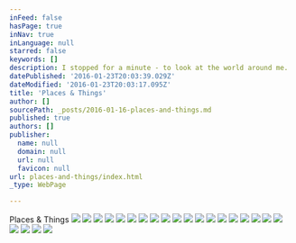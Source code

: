 ```yaml
---
inFeed: false
hasPage: true
inNav: true
inLanguage: null
starred: false
keywords: []
description: I stopped for a minute - to look at the world around me.
datePublished: '2016-01-23T20:03:39.029Z'
dateModified: '2016-01-23T20:03:17.095Z'
title: 'Places & Things'
author: []
sourcePath: _posts/2016-01-16-places-and-things.md
published: true
authors: []
publisher:
  name: null
  domain: null
  url: null
  favicon: null
url: places-and-things/index.html
_type: WebPage

---
```

Places & Things
![](https://s3-us-west-2.amazonaws.com/the-grid-img/p/8dd13b9209dd139ba0be6d38169ca365a71d96d9.png)
![](https://s3-us-west-2.amazonaws.com/the-grid-img/p/e1f378406840d988c6afabd5916288a63ff5d364.png)
![](https://s3-us-west-2.amazonaws.com/the-grid-img/p/e9f6a930af58bb7846f77421f6ed055aa9d7a3db.png)
![](https://s3-us-west-2.amazonaws.com/the-grid-img/p/fc40a47db80cd17119321ee2cc25dae6e404142b.png)
![](https://s3-us-west-2.amazonaws.com/the-grid-img/p/0455e0ad74aa61fef62f67c4db175c61ecad8526.png)
![](https://s3-us-west-2.amazonaws.com/the-grid-img/p/0d4b6e92cf8eee0d7e9ef300f5470a15d67fe576.png)
![](https://s3-us-west-2.amazonaws.com/the-grid-img/p/1f9df65bd0c6fe44da67f0780ec8d0f1e3fe4fda.png)
![](https://s3-us-west-2.amazonaws.com/the-grid-img/p/0a5c9f719901980ba9585b04f0cb9befa6a46291.png)
![](https://s3-us-west-2.amazonaws.com/the-grid-img/p/3436d612bd6c30bda06eceae8b1e25444d44c2bf.png)
![](https://s3-us-west-2.amazonaws.com/the-grid-img/p/a59bb792897fca85af3bb78d42b991d8bc415953.png)
![](https://s3-us-west-2.amazonaws.com/the-grid-img/p/01d490e9c9e346d57b8db77918bd24a817ffb890.png)
![](https://s3-us-west-2.amazonaws.com/the-grid-img/p/e0e492f23b6eb834f5b41a3fc33d30f6ac44c372.png)
![](https://s3-us-west-2.amazonaws.com/the-grid-img/p/4833aa2e7dfa9f9aa4bbd35226b584ac7905dc8d.png)
![](https://s3-us-west-2.amazonaws.com/the-grid-img/p/5f4dfe52817778d6e64118776569ed573537421a.png)
![](https://s3-us-west-2.amazonaws.com/the-grid-img/p/1f338b73c1dc3e5ea3fb3c07bf6ab516a809add6.png)
![](https://s3-us-west-2.amazonaws.com/the-grid-img/p/2ef0bac98d3592545f891469f81fa79fc4de9433.png)
![](https://s3-us-west-2.amazonaws.com/the-grid-img/p/a9f2184bb68d08507f4acd8534c4e8d27b964aa5.png)
![](https://s3-us-west-2.amazonaws.com/the-grid-img/p/5746719f36e6cf0c527491b274ac475cef768a68.png)
![](https://s3-us-west-2.amazonaws.com/the-grid-img/p/c529be12b4b4526e78527e37f45cba9e132287a4.png)
![](https://s3-us-west-2.amazonaws.com/the-grid-img/p/4756de52d91ae0dc01e8882dcaaab66d549ba917.png)
![](https://s3-us-west-2.amazonaws.com/the-grid-img/p/98c036beb28bfc36c7db10ae76fa227a791e3a12.png)
![](https://s3-us-west-2.amazonaws.com/the-grid-img/p/2d1c408dcf2fe7404c534c8bd14bd1dfbb4dd986.png)
![](https://s3-us-west-2.amazonaws.com/the-grid-img/p/cd978a646d0edc833dd493d4625a3bd2a87aab97.png)